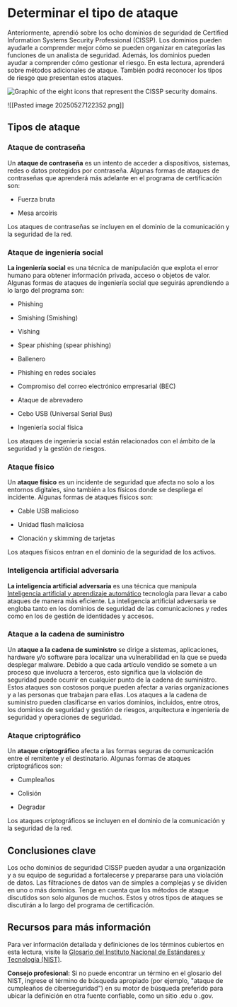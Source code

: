 # Determinar el tipo de ataque

Anteriormente, aprendió sobre los ocho dominios de seguridad de Certified Information Systems Security Professional (CISSP). Los dominios pueden ayudarle a comprender mejor cómo se pueden organizar en categorías las funciones de un analista de seguridad. Además, los dominios pueden ayudar a comprender cómo gestionar el riesgo. En esta lectura, aprenderá sobre métodos adicionales de ataque. También podrá reconocer los tipos de riesgo que presentan estos ataques.

![Graphic of the eight icons that represent the CISSP security domains.](https://d3c33hcgiwev3.cloudfront.net/imageAssetProxy.v1/fJ0g68UxToW3OSJob2ecKg_30973561259c420c8fe8ae7697cf10f1_CS_R-021_Security-domains.png?expiry=1748476800000&hmac=seRUco35M4Nd5-UdI91uV-xyNbQOB8kLToI3A1fHhoc)

![[Pasted image 20250527122352.png]]
## Tipos de ataque

### **Ataque de contraseña**

Un **ataque de contraseña** es un intento de acceder a dispositivos, sistemas, redes o datos protegidos por contraseña. Algunas formas de ataques de contraseñas que aprenderá más adelante en el programa de certificación son:

- Fuerza bruta
    
- Mesa arcoíris
    

Los ataques de contraseñas se incluyen en el dominio de la comunicación y la seguridad de la red.

### **Ataque de ingeniería social**

**La ingeniería social** es una técnica de manipulación que explota el error humano para obtener información privada, acceso o objetos de valor. Algunas formas de ataques de ingeniería social que seguirás aprendiendo a lo largo del programa son:

- Phishing
    
- Smishing (Smishing)
    
- Vishing
    
- Spear phishing (spear phishing)
    
- Ballenero
    
- Phishing en redes sociales
    
- Compromiso del correo electrónico empresarial (BEC)
    
- Ataque de abrevadero
    
- Cebo USB (Universal Serial Bus)
    
- Ingeniería social física
    

Los ataques de ingeniería social están relacionados con el ámbito de la seguridad y la gestión de riesgos.

### **Ataque físico**

Un **ataque físico** es un incidente de seguridad que afecta no solo a los entornos digitales, sino también a los físicos donde se despliega el incidente. Algunas formas de ataques físicos son:

- Cable USB malicioso
    
- Unidad flash maliciosa
    
- Clonación y skimming de tarjetas
    

Los ataques físicos entran en el dominio de la seguridad de los activos.

### **Inteligencia artificial adversaria**

**La inteligencia artificial adversaria** es una técnica que manipula [Inteligencia artificial y aprendizaje automático](https://www.nccoe.nist.gov/ai/adversarial-machine-learning) tecnología para llevar a cabo ataques de manera más eficiente. La inteligencia artificial adversaria se engloba tanto en los dominios de seguridad de las comunicaciones y redes como en los de gestión de identidades y accesos.

### **Ataque a la cadena de suministro**

Un **ataque a la cadena de suministro** se dirige a sistemas, aplicaciones, hardware y/o software para localizar una vulnerabilidad en la que se pueda desplegar malware. Debido a que cada artículo vendido se somete a un proceso que involucra a terceros, esto significa que la violación de seguridad puede ocurrir en cualquier punto de la cadena de suministro. Estos ataques son costosos porque pueden afectar a varias organizaciones y a las personas que trabajan para ellas. Los ataques a la cadena de suministro pueden clasificarse en varios dominios, incluidos, entre otros, los dominios de seguridad y gestión de riesgos, arquitectura e ingeniería de seguridad y operaciones de seguridad.

### **Ataque criptográfico**

Un **ataque criptográfico** afecta a las formas seguras de comunicación entre el remitente y el destinatario. Algunas formas de ataques criptográficos son:

- Cumpleaños
    
- Colisión
    
- Degradar
    

Los ataques criptográficos se incluyen en el dominio de la comunicación y la seguridad de la red.

## Conclusiones clave

Los ocho dominios de seguridad CISSP pueden ayudar a una organización y a su equipo de seguridad a fortalecerse y prepararse para una violación de datos. Las filtraciones de datos van de simples a complejas y se dividen en uno o más dominios. Tenga en cuenta que los métodos de ataque discutidos son solo algunos de muchos. Estos y otros tipos de ataques se discutirán a lo largo del programa de certificación.

## Recursos para más información

Para ver información detallada y definiciones de los términos cubiertos en esta lectura, visite la [Glosario del Instituto Nacional de Estándares y Tecnología (NIST)](https://csrc.nist.gov/glossary/term/nist).

**Consejo profesional:** Si no puede encontrar un término en el glosario del NIST, ingrese el término de búsqueda apropiado (por ejemplo, "ataque de cumpleaños de ciberseguridad") en su motor de búsqueda preferido para ubicar la definición en otra fuente confiable, como un sitio .edu o .gov.
